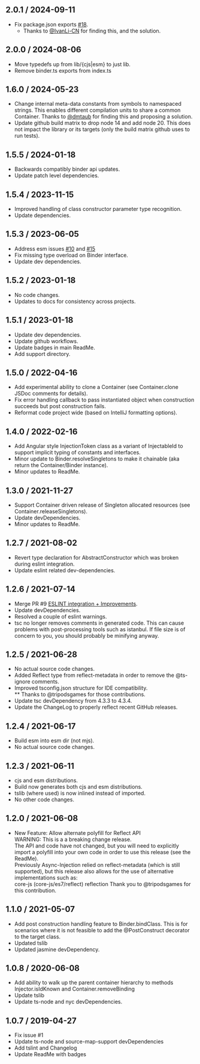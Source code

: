 ## 2.0.1 / 2024-09-11
* Fix package.json exports [#18](https://github.com/pcafstockf/async-injection/issues/18).
  * Thanks to [@IvanLi-CN](https://github.com/pcafstockf/async-injection/issues/18) for finding this, and the solution.

## 2.0.0 / 2024-08-06
* Move typedefs up from lib/{cjs|esm} to just lib.
* Remove binder.ts exports from index.ts

## 1.6.0 / 2024-05-23
* Change internal meta-data constants from symbols to namespaced strings.
  This enables different compilation units to share a common Container. 
  Thanks to [@dmtaub](https://github.com/pcafstockf/async-injection/issues/16) for finding this and proposing a solution.
* Update github build matrix to drop node 14 and add node 20.
  This does not impact the library or its targets (only the build matrix github uses to run tests).

## 1.5.5 / 2024-01-18
* Backwards compatibly binder api updates.
* Update patch level dependencies.

## 1.5.4 / 2023-11-15
* Improved handling of class constructor parameter type recognition.
* Update dependencies.

## 1.5.3 / 2023-06-05
* Address esm issues [#10](https://github.com/pcafstockf/async-injection/issues/10) and [#15](https://github.com/pcafstockf/async-injection/issues/15)
* Fix missing type overload on Binder interface.
* Update dev dependencies.

## 1.5.2 / 2023-01-18
* No code changes.
* Updates to docs for consistency across projects.

## 1.5.1 / 2023-01-18
* Update dev dependencies.
* Update github workflows.
* Update badges in main ReadMe.
* Add support directory.

## 1.5.0 / 2022-04-16
* Add experimental ability to clone a Container (see Container.clone JSDoc comments for details).
* Fix error handling callback to pass instantiated object when construction succeeds but post construction fails.
* Reformat code project wide (based on IntelliJ formatting options).

## 1.4.0 / 2022-02-16
* Add Angular style InjectionToken class as a variant of InjectableId to support implicit typing of constants and interfaces.  
* Minor update to Binder.resolveSingletons to make it chainable (aka return the Container/Binder instance).  
* Minor updates to ReadMe.

## 1.3.0 / 2021-11-27
* Support Container driven release of Singleton allocated resources (see Container.releaseSingletons).  
* Update devDependencies.  
* Minor updates to ReadMe.

## 1.2.7 / 2021-08-02
* Revert type declaration for AbstractConstructor which was broken during eslint integration.  
* Update eslint related dev-dependencies.

## 1.2.6 / 2021-07-14
* Merge PR #9 [ESLINT integration + Improvements](https://github.com/pcafstockf/async-injection/pull/9).  
* Update devDependencies.  
* Resolved a couple of eslint warnings.  
* tsc no longer removes comments in generated code.  This can cause problems with post-processing tools such as istanbul. If file size is of concern to you, you should probably be minifying anyway.

## 1.2.5 / 2021-06-28
* No actual source code changes.  
* Added Reflect type from reflect-metadata in order to remove the @ts-ignore comments.  
* Improved tsconfig.json structure for IDE compatibility.  
** Thanks to @tripodsgames for those contributions.  
* Update tsc devDependency from 4.3.3 to 4.3.4.  
* Update the ChangeLog to properly reflect recent GitHub releases.

## 1.2.4 / 2021-06-17
* Build esm into esm dir (not mjs).  
* No actual source code changes.

## 1.2.3 / 2021-06-11
* cjs and esm distributions.  
* Build now generates both cjs and esm distributions.  
* tslib (where used) is now inlined instead of imported.  
* No other code changes.

## 1.2.0 / 2021-06-08
* New Feature: Allow alternate polyfill for Reflect API  
WARNING: This is a a breaking change release.  
The API and code have not changed, but you will need to explicitly import a polyfill into your own code in order to use this release (see the ReadMe).  
Previously Async-Injection relied on reflect-metadata (which is still supported), but this release also allows for the use of alternative implementations such as:  
core-js (core-js/es7/reflect)
reflection
Thank you to @tripodsgames for this contribution.

## 1.1.0 / 2021-05-07
* Add post construction handling feature to Binder.bindClass.  This is for scenarios where it is not feasible to add the @PostConstruct decorator to the target class.  
* Updated tslib  
* Updated jasmine devDependency.

## 1.0.8 / 2020-06-08
* Add ability to walk up the parent container hierarchy to methods Injector.isIdKnown and Container.removeBinding  
* Update tslib  
* Update ts-node and nyc devDependencies.

## 1.0.7 / 2019-04-27
* Fix issue #1  
* Update ts-node and source-map-support devDependencies  
* Add tslint and Changelog  
* Update ReadMe with badges  
